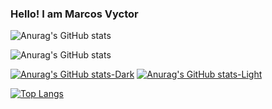 ### Hello! I am Marcos Vyctor 

![Anurag's GitHub stats](https://github-readme-stats.vercel.app/api?username=galupo01&show_icons=true&theme=radical)

![Anurag's GitHub stats](https://github-readme-stats.vercel.app/api?username=galupo01&show_icons=true&theme=transparent)

[![Anurag's GitHub stats-Dark](https://github-readme-stats.vercel.app/api?username=galupo01&show_icons=true&theme=dark#gh-dark-mode-only)](https://github.com/anuraghazra/github-readme-stats#gh-dark-mode-only)
[![Anurag's GitHub stats-Light](https://github-readme-stats.vercel.app/api?username=galupo01&show_icons=true&theme=default#gh-light-mode-only)](https://github.com/anuraghazra/github-readme-stats#gh-light-mode-only)

[![Top Langs](https://github-readme-stats.vercel.app/api/top-langs/?username=anuraghazra&layout=compact)](https://github.com/anuraghazra/github-readme-stats)



